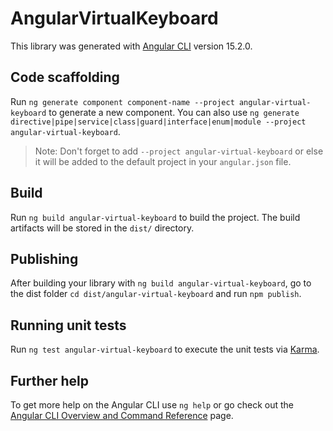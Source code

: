 # AngularVirtualKeyboard

This library was generated with [Angular CLI](https://github.com/angular/angular-cli) version 15.2.0.

## Code scaffolding

Run `ng generate component component-name --project angular-virtual-keyboard` to generate a new component. You can also use `ng generate directive|pipe|service|class|guard|interface|enum|module --project angular-virtual-keyboard`.
> Note: Don't forget to add `--project angular-virtual-keyboard` or else it will be added to the default project in your `angular.json` file. 

## Build

Run `ng build angular-virtual-keyboard` to build the project. The build artifacts will be stored in the `dist/` directory.

## Publishing

After building your library with `ng build angular-virtual-keyboard`, go to the dist folder `cd dist/angular-virtual-keyboard` and run `npm publish`.

## Running unit tests

Run `ng test angular-virtual-keyboard` to execute the unit tests via [Karma](https://karma-runner.github.io).

## Further help

To get more help on the Angular CLI use `ng help` or go check out the [Angular CLI Overview and Command Reference](https://angular.io/cli) page.
